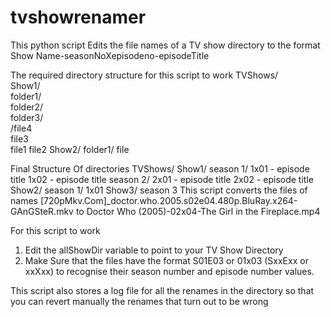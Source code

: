 tvshowrenamer
=============
This python script Edits the file names of 
a TV show directory to the format
Show Name-seasonNoXepisodeno-episodeTitle

The required directory structure for this script to work
TVShows/<br/>
	Show1/<br/>
		folder1/<br/>
		folder2/<br/>
			folder3/<br/>
				/file4<br/>
			file3<br/>
		file1
		file2
	Show2/
		folder1/
		file

Final Structure Of directories
TVShows/
	Show1/
		season 1/
			1x01 - episode title
			1x02 - episode title
		season 2/
			2x01 - episode title
			2x02 - episode title
	Show2/
		season 1/
			1x01
	Show3/
		season 3
This script converts the files of names
[720pMkv.Com]_doctor.who.2005.s02e04.480p.BluRay.x264-GAnGSteR.mkv
to
Doctor Who (2005)-02x04-The Girl in the Fireplace.mp4

For this script to work 
1. Edit the allShowDir variable to point to your TV Show Directory
2. Make Sure that the files have the format S01E03 or 01x03 (SxxExx or xxXxx) 
to recognise their season number and episode number values.

This script also stores a log file for all the renames in the directory
so that you can revert manually the renames that turn out to be wrong
